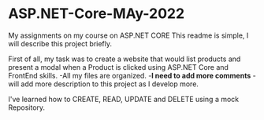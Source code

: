 # ASP.NET-Core-MAy-2022
My assignments on my course on ASP.NET CORE
This readme is simple, I will describe this project briefly.

First of all, my task was to create a website that would list products
and present a modal when a Product is clicked using ASP.NET Core and FrontEnd skills.
-All my files are organized.
-**I need to add more comments**
-will add more description to this project as I develop more.


I've learned how to CREATE, READ, UPDATE and DELETE using a mock Repository.

